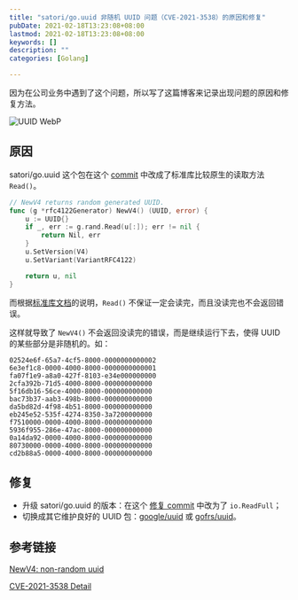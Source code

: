 ```yaml
---
title: "satori/go.uuid 非随机 UUID 问题（CVE-2021-3538）的原因和修复"
pubDate: 2021-02-18T13:23:08+08:00
lastmod: 2021-02-18T13:23:08+08:00
keywords: []
description: ""
categories: [Golang]

---
```


因为在公司业务中遇到了这个问题，所以写了这篇博客来记录出现问题的原因和修复方法。

<!--more-->

![UUID WebP](/images/cause-and-fix-for-satori-go.uuid-non-random-uuid-issue-(cve-2021-3538)/uuid-logo.webp "UUID WebP")

## 原因

satori/go.uuid 这个包在这个 [commit](https://github.com/satori/go.uuid/commit/0ef6afb2f6cdd6cdaeee3885a95099c63f18fc8c "commit") 中改成了标准库比较原生的读取方法 `Read()`。

```go
// NewV4 returns random generated UUID.
func (g *rfc4122Generator) NewV4() (UUID, error) {
	u := UUID{}
	if _, err := g.rand.Read(u[:]); err != nil {
		return Nil, err
	}
	u.SetVersion(V4)
	u.SetVariant(VariantRFC4122)

	return u, nil
}
```

而根据[标准库文档](https://pkg.go.dev/io#Reader "标准库文档")的说明，`Read()` 不保证一定会读完，而且没读完也不会返回错误。

这样就导致了 `NewV4()` 不会返回没读完的错误，而是继续运行下去，使得 UUID 的某些部分是非随机的。如：

```plaintext
02524e6f-65a7-4cf5-8000-0000000000002
6e3ef1c8-0000-4000-8000-0000000000001
fa07f1e9-a8a0-427f-8103-e34e000000000
2cfa392b-71d5-4000-8000-000000000000
5f16db16-56ce-4000-8000-000000000000
bac73b37-aab3-498b-8000-000000000000
da5bd82d-4f98-4b51-8000-000000000000
eb245e52-535f-4274-8350-3a7200000000
f7510000-0000-4000-8000-000000000000
5936f955-286e-47ac-8000-000000000000
0a14da92-0000-4000-8000-000000000000
80730000-0000-4000-8000-000000000000
cd2b88a5-0000-4000-8000-000000000000
```

## 修复

* 升级 satori/go.uuid 的版本：在这个 [修复 commit](https://github.com/satori/go.uuid/commit/d91630c8510268e75203009fe7daf2b8e1d60c45 "修复 commit") 中改为了 `io.ReadFull`；
* 切换成其它维护良好的 UUID 包：[google/uuid](https://github.com/google/uuid/ "google/uuid") 或 [gofrs/uuid](https://github.com/gofrs/uuid "gofrs/uuid")。

## 参考链接

[NewV4: non-random uuid](https://github.com/satori/go.uuid/issues/73 "NewV4: non-random uuid")

[CVE-2021-3538 Detail](https://nvd.nist.gov/vuln/detail/CVE-2021-3538 "CVE-2021-3538 Detail")